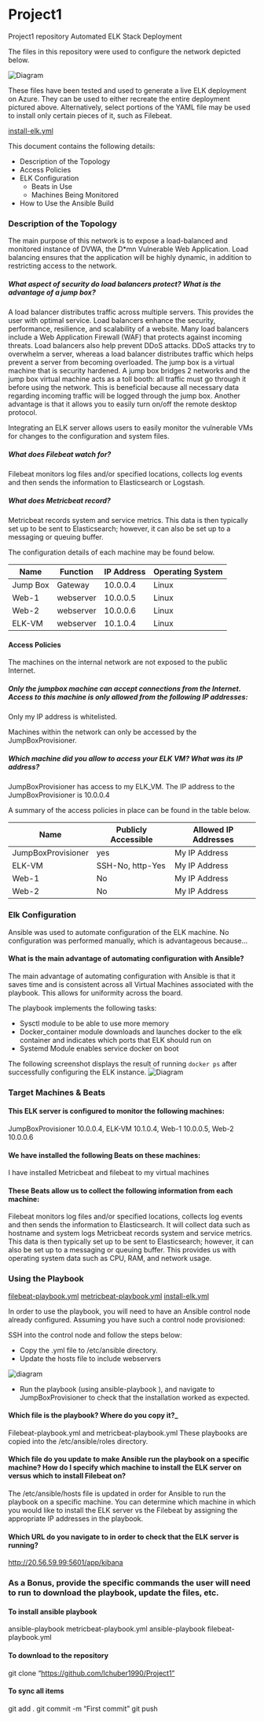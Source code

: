 # Project1
Project1 repository
Automated ELK Stack Deployment

The files in this repository were used to configure the network depicted below.

![Diagram](https://github.com/lchuber1990/Project1/blob/main/Diagram.JPG)

These files have been tested and used to generate a live ELK deployment on Azure. They can be used to either recreate the entire deployment pictured above. Alternatively, select portions of the YAML file may be used to install only certain pieces of it, such as Filebeat.

[install-elk.yml](https://github.com/lchuber1990/Project1/blob/main/install-elk.yml)


This document contains the following details:
- Description of the Topology
- Access Policies
- ELK Configuration
  - Beats in Use
  - Machines Being Monitored
- How to Use the Ansible Build

### Description of the Topology

The main purpose of this network is to expose a load-balanced and monitored instance of DVWA, the D*mn Vulnerable Web Application.
Load balancing ensures that the application will be highly dynamic, in addition to restricting access to the network.

##### What aspect of security do load balancers protect? What is the advantage of a jump box?  
A load balancer distributes traffic across multiple servers.  This provides the user with optimal service.  Load balancers enhance the security, performance, resilience, and scalability of a website.  Many load balancers include a Web Application Firewall (WAF) that protects against incoming threats.  Load balancers also help prevent DDoS attacks. DDoS attacks try to overwhelm a server, whereas a load balancer distributes traffic which helps prevent a server from becoming overloaded.
The jump box is a virtual machine that is security hardened.  A jump box bridges 2 networks and the jump box virtual machine acts as a toll booth: all traffic must go through it before using the network.  This is beneficial because all necessary data regarding incoming traffic will be logged through the jump box.  Another advantage is that it allows you to easily turn on/off the remote desktop protocol.

Integrating an ELK server allows users to easily monitor the vulnerable VMs for changes to the configuration and system files.

##### What does Filebeat watch for? 
Filebeat monitors log files and/or specified locations, collects log events and then sends the information to Elasticsearch or Logstash.  
##### What does Metricbeat record? 
Metricbeat records system and service metrics.  This data is then typically set up to be sent to Elasticsearch; however, it can also be set up to a messaging or queuing buffer.

The configuration details of each machine may be found below.

| Name     | Function  | IP Address | Operating System |
|----------|-----------|------------|------------------|
| Jump Box | Gateway   | 10.0.0.4   | Linux            |
| Web-1    | webserver | 10.0.0.5   | Linux            |
| Web-2    | webserver | 10.0.0.6   | Linux            |
| ELK-VM   | webserver | 10.1.0.4   | Linux            |

#### Access Policies
The machines on the internal network are not exposed to the public Internet.

##### Only the jumpbox machine can accept connections from the Internet. Access to this machine is only allowed from the following IP addresses:
Only my IP address is whitelisted.

Machines within the network can only be accessed by the JumpBoxProvisioner.

##### Which machine did you allow to access your ELK VM? What was its IP address? 
JumpBoxProvisioner has access to my ELK_VM. The IP address to the JumpBoxProvisioner is 10.0.0.4

A summary of the access policies in place can be found in the table below.

| Name               | Publicly Accessible | Allowed IP Addresses |
|--------------------|---------------------|----------------------|
| JumpBoxProvisioner | yes                 | My IP Address        |
| ELK-VM             | SSH-No, http-Yes    | My IP Address        |
| Web-1              | No                  | My IP Address        |
| Web-2              | No                  | My IP Address        |

### Elk Configuration

Ansible was used to automate configuration of the ELK machine. No configuration was performed manually, which is advantageous because...

#### What is the main advantage of automating configuration with Ansible?  
The main advantage of automating configuration with Ansible is that it saves time and is consistent across all Virtual Machines associated with the playbook.  This allows for uniformity across the board.

The playbook implements the following tasks:
- Sysctl module to be able to use more memory 
- Docker_container module downloads and launches docker to the elk container and indicates which ports that ELK should run on
- Systemd Module enables service docker on boot

The following screenshot displays the result of running `docker ps` after successfully configuring the ELK instance.
![Diagram](https://github.com/lchuber1990/Project1/blob/main/elk%20vm%20docker%20running%20elk.JPG)

### Target Machines & Beats
#### This ELK server is configured to monitor the following machines:
JumpBoxProvisioner 10.0.0.4, ELK-VM 10.1.0.4, Web-1 10.0.0.5, Web-2 10.0.0.6

#### We have installed the following Beats on these machines:
I have installed Metricbeat and filebeat to my virtual machines

#### These Beats allow us to collect the following information from each machine:
Filebeat monitors log files and/or specified locations, collects log events and then sends the information to Elasticsearch.  It will collect data such as hostname and system logs
Metricbeat records system and service metrics.  This data is then typically set up to be sent to Elasticsearch; however, it can also be set up to a messaging or queuing buffer. This provides us with operating system data such as CPU, RAM, and network usage.


### Using the Playbook
[filebeat-playbook.yml](https://github.com/lchuber1990/Project1/blob/main/filebeat-playbook.yml)
[metricbeat-playbook.yml](https://github.com/lchuber1990/Project1/blob/main/metricbeat-playbook.yml)
[install-elk.yml](https://github.com/lchuber1990/Project1/blob/main/install-elk.yml)


In order to use the playbook, you will need to have an Ansible control node already configured. Assuming you have such a control node provisioned:

SSH into the control node and follow the steps below:
- Copy the .yml file to /etc/ansible directory.
- Update the hosts file to include webservers

![diagram](https://github.com/lchuber1990/Project1/blob/main/Host%20file%20update.JPG)

- Run the playbook (using ansible-playbook <file>), and navigate to JumpBoxProvisioner to check that the installation worked as expected.

#### Which file is the playbook? Where do you copy it?_
Filebeat-playbook.yml and metricbeat-playbook.yml  These playbooks are copied into the /etc/ansible/roles directory.

#### Which file do you update to make Ansible run the playbook on a specific machine? How do I specify which machine to install the ELK server on versus which to install Filebeat on?
The /etc/ansible/hosts file is updated in order for Ansible to run the playbook on a specific machine.  You can determine which machine in which you would like to install the ELK server vs the Filebeat by assigning the appropriate IP addresses in the playbook.

#### Which URL do you navigate to in order to check that the ELK server is running?
http://20.56.59.99:5601/app/kibana

### As a **Bonus**, provide the specific commands the user will need to run to download the playbook, update the files, etc.
#### To install ansible playbook
ansible-playbook metricbeat-playbook.yml
ansible-playbook filebeat-playbook.yml
#### To download to the repository
git clone “https://github.com/lchuber1990/Project1”
#### To sync all items
git add .
git commit -m “First commit”
git push
